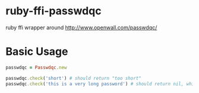 ﻿ruby-ffi-passwdqc
=================

ruby ffi wrapper around http://www.openwall.com/passwdqc/

Basic Usage
===========
```ruby
passwdqc = Passwdqc.new

passwdqc.check('short') # should return "too short"
passwdqc.check('this is a very long password') # should return nil, which means its good enough
```
